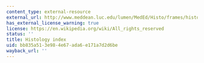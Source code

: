 ```yaml
---
content_type: external-resource
external_url: http://www.meddean.luc.edu/lumen/MedEd/Histo/frames/histo_frames.html
has_external_license_warning: true
license: https://en.wikipedia.org/wiki/All_rights_reserved
status: ''
title: Histology index
uid: bb835a51-3e98-4e67-ada6-e171a7d2d6be
wayback_url: ''
---
```

